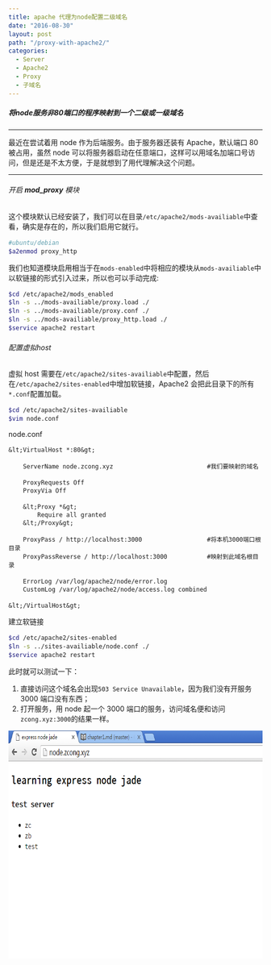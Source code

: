 ```yaml
---
title: apache 代理为node配置二级域名
date: "2016-08-30"
layout: post
path: "/proxy-with-apache2/"
categories:
  - Server
  - Apache2
  - Proxy
  - 子域名
---
```


##### 将node服务非80端口的程序映射到一个二级或一级域名

***

最近在尝试着用 node 作为后端服务。由于服务器还装有 Apache，默认端口 80 被占用，虽然 node 可以将服务器启动在任意端口，这样可以用域名加端口号访问，但是还是不太方便，于是就想到了用代理解决这个问题。

<!--more-->

***

###### 开启 **mod_proxy** 模块

这个模块默认已经安装了，我们可以在目录`/etc/apache2/mods-availiable`中查看，确实是存在的，所以我们启用它就行。
```sh
#ubuntu/debian
$a2enmod proxy_http
```
我们也知道模块启用相当于在`mods-enabled`中将相应的模块从`mods-availiable`中以软链接的形式引入过来，所以也可以手动完成:
```sh
$cd /etc/apache2/mods_enabled
$ln -s ../mods-availiable/proxy.load ./
$ln -s ../mods-availiable/proxy.conf ./
$ln -s ../mods-availiable/proxy_http.load ./
$service apache2 restart
```

###### 配置虚拟host

虚拟 host 需要在`/etc/apache2/sites-availiable`中配置，然后在`/etc/apache2/sites-enabled`中增加软链接，Apache2 会把此目录下的所有`*.conf`配置加载。

```sh
$cd /etc/apache2/sites-availiable
$vim node.conf
```
node.conf
```
&lt;VirtualHost *:80&gt;

	ServerName node.zcong.xyz                          #我们要映射的域名

	ProxyRequests Off
	ProxyVia Off

	&lt;Proxy *&gt;
	    Require all granted
	&lt;/Proxy&gt;

	ProxyPass / http://localhost:3000                  #将本机3000端口根目录
	ProxyPassReverse / http://localhost:3000           #映射到此域名根目录

	ErrorLog /var/log/apache2/node/error.log
	CustomLog /var/log/apache2/node/access.log combined

&lt;/VirtualHost&gt;
```
建立软链接
```sh
$cd /etc/apache2/sites-enabled
$ln -s ../sites-availiable/node.conf ./
$service apache2 restart
```

此时就可以测试一下：

1. 直接访问这个域名会出现`503 Service Unavailable`，因为我们没有开服务 3000 端口没有东西；
2. 打开服务，用 node 起一个 3000 端口的服务，访问域名便和访问`zcong.xyz:3000`的结果一样。

<img src="proxy.png" alt="proxy" width="746" height="452" />
